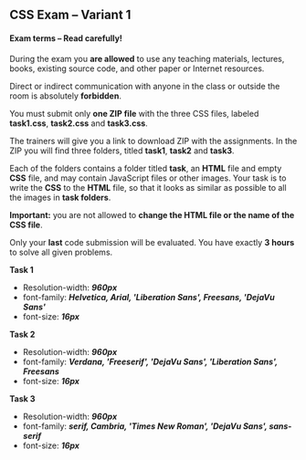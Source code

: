 ## CSS Exam – Variant 1

#### Exam terms – Read carefully!

During the exam you **are allowed** to use any teaching materials, lectures, books, existing source code, and other paper or Internet resources.

Direct or indirect communication with anyone in the class or outside the room is absolutely **forbidden**.

You must submit only **one ZIP file** with the three CSS files, labeled **task1.css**, **task2.css** and **task3.css**.

The trainers will give you a link to download ZIP with the assignments. In the ZIP you will find three folders, titled **task1**, **task2** and **task3**.

Each of the folders contains a folder titled **task**, an **HTML** file and empty **CSS** file, and may contain JavaScript files or other images. Your task is to write the **CSS** to the **HTML** file, so that it looks as similar as possible to all the images in **task folders**.

**Important:** you are not allowed to **change the HTML file or the name of the CSS file**.

Only your **last** code submission will be evaluated. You have exactly **3 hours** to solve all given problems.

**Task 1**
  * Resolution-width: ***960px***
  * font-family: ***Helvetica, Arial, 'Liberation Sans', Freesans, 'DejaVu Sans'***
  * font-size: ***16px***

**Task 2**
  * Resolution-width: ***960px***
  * font-family: ***Verdana, 'Freeserif', 'DejaVu Sans', 'Liberation Sans', Freesans***
  * font-size: ***16px***

**Task 3**
  * Resolution-width: ***960px***
  * font-family: ***serif, Cambria, 'Times New Roman', 'DejaVu Sans', sans-serif***
  * font-size: ***16px***